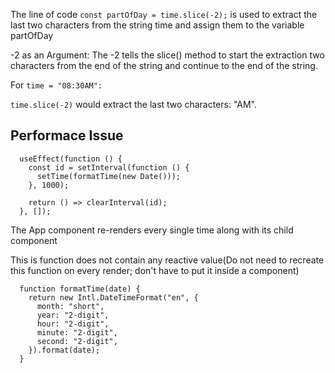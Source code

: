 
The line of code `const partOfDay = time.slice(-2);` is used to extract the last two characters from the string time and assign them to the variable partOfDay

-2 as an Argument:
The -2 tells the slice() method to start the extraction two characters from the end of the string and continue to the end of the string.

For `time = "08:30AM":`

`time.slice(-2)` would extract the last two characters: "AM".

## Performace Issue
```
  useEffect(function () {
    const id = setInterval(function () {
      setTime(formatTime(new Date()));
    }, 1000);

    return () => clearInterval(id);
  }, []);

```

The App component re-renders every single time along with its child component


This is function does not contain any reactive value(Do not need to recreate this function on every render; don't have to put it inside a component)
```
  function formatTime(date) {
    return new Intl.DateTimeFormat("en", {
      month: "short",
      year: "2-digit",
      hour: "2-digit",
      minute: "2-digit",
      second: "2-digit",
    }).format(date);
  }
```